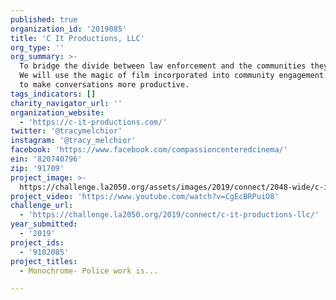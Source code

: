 ```yaml
---
published: true
organization_id: '2019085'
title: 'C It Productions, LLC'
org_type: ''
org_summary: >-
  To bridge the divide between law enforcement and the communities they serve.
  We will use the magic of film incorporated into community engagement meetings
  to make conversations more productive.
tags_indicators: []
charity_navigator_url: ''
organization_website:
  - 'https://c-it-productions.com/'
twitter: '@tracymelchior'
instagram: '@tracy_melchior'
facebook: 'https://www.facebook.com/compassioncenteredcinema/'
ein: '820740796'
zip: '91709'
project_image: >-
  https://challenge.la2050.org/assets/images/2019/connect/2048-wide/c-it-productions-llc.jpg
project_video: 'https://www.youtube.com/watch?v=CgEcBRPuiO8'
challenge_url:
  - 'https://challenge.la2050.org/2019/connect/c-it-productions-llc/'
year_submitted:
  - '2019'
project_ids:
  - '9102085'
project_titles:
  - Monochrome- Police work is...

---
```

